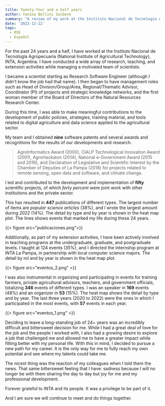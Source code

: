 ```yaml
---
title: Twenty-four and a half years
author: Yanina Bellini Saibene
summary: "A review of my work at the Instituto Nacional de Tecnología Agropecuaria, INTA, Argentina."
date: '2022-12-22'
tags:
  - RSE
  - Español
---
```


For the past 24 years and a half, I have worked at the Instituto Nacional de Tecnología Agropecuaria (National Institute of Agricultural Technology), INTA, Argentina. I have conducted a wide array of research, teaching, and extension activities while managing a motivated team of scientists.

I became a scientist starting as Research Software Engineer (although I didn’t know the job had that name). I then began to have management roles such as Head of Division/Group/Area, Regional/Thematic Advisor, Coordinator (PI) of projects and strategic knowledge networks, and the first woman member of the Board of Directors of the Natural Resources Research Center.

During this time, I was able to make meaningful contributions to the development of public policies, strategies, training material, and tools related to digital agriculture and data science applied to the agricultural sector.

My team and I obtained **nine** software patents and several awards and recognitions for the results of our developments and research.

> AgroInformatics Award (2000), CIALP Technological Innovation Award (2001), AgroHackaton (2014), National e-Government Award (2015 and 2016), and Declaration of Legislative and Scientific Interest by the Chamber of Deputies of La Pampa (2018) for projects related to remote sensing, open data and software, and climate change.

I led and contributed to the development and implementation of **fifty** scientific projects, of which _forty percent_ were joint work with other institutions and the private sector.

This has resulted in **447** publications of different types. The largest number of items are _popular science articles_ (38%), and I wrote the largest amount during _2022_ (14%). The detail by type and by year is shown in the heat map plot.  The lines shows events that marked my life during these 24 years.


{{< figure src="publicaciones.png">}}



Additionally,  as part of my extension activities, I have been actively involved in teaching programs at the undergraduate, graduate, and postgraduate levels.  I taught at 124 events (35%), and I directed the internship program at INTA La Pampa, in partnership with local computer science majors.  The detail by rol and by year is shown in the heat map plot.


{{< figure src="eventos_2.png" >}}


I was also instrumental in organizing and participating in events for training farmers, private agricultural advisors, teachers, and government officials, totalizing **346** events of different types. I was an speaker in **169** events (48%) and an organizer in **53** (15%). The heat map shows the detail by type and by year.  The last three years (2020 to 2022) were the ones in which I participated in the most events, with **57** events in each year. 


{{< figure src="eventos_1.png" >}}


Deciding to leave a long-standing job of 24+ years was an incredibly difficult and bittersweet decision for me. While I had a great deal of love for the job and the people I worked with, I also had a growing desire to explore a job that challenged me and allowed me to have a greater impact while fitting better with my personal life. With this in mind, I decided to pursue a new path for my career. It is the only way for me to fully reach my own potential and see where my talents could take me.

The nicest thing was the reaction of my colleagues when I told them the news.  That same bittersweet feeling that I have: sadness because I will no longer be with them sharing the day to day but joy for me and my professional development.

Forever grateful to INTA and its people.  It was a privilege to be part of it.

And I am sure we will continue to meet and do things together.
